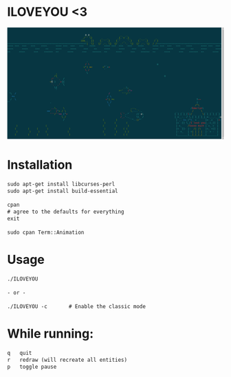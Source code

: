# ILOVEYOU <3

![Screenshot](screenshot.png)

# Installation

	sudo apt-get install libcurses-perl
	sudo apt-get install build-essential

	cpan
	# agree to the defaults for everything
	exit

	sudo cpan Term::Animation

# Usage

	./ILOVEYOU

	- or -

	./ILOVEYOU -c		# Enable the classic mode

# While running:

	q	quit
	r	redraw (will recreate all entities)
	p	toggle pause
